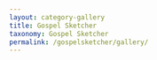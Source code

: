 ```yaml
---
layout: category-gallery
title: Gospel Sketcher
taxonomy: Gospel Sketcher
permalink: /gospelsketcher/gallery/
---
```

